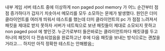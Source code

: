 내부 게임 서버 테스트 중에 이상하게 non paged pool memory 가 어느 순간부터 점점 증가하다가 갑자기 치솟아서 메모리를 모두 소모하는 문제가 발생했다.
원인은 더미 클라이언트를 여러개 띄워서 테스트를 했는데 더미 클라이언트의 pc 가 점점 느려져서 패킷을 제대로 받지 못하자 서버가 네트웍으로 보낸 패킷들이 제대로 소모되지 못하고 non paged pool 에 쌓인것.
누군가로부터 들은바로는 클라이언트마다 패킷큐를 두고 하나의 패킷이 다 전송되었음을 완료하고난 후에 다음 패킷을 보내는 방식으로는 괜찮을거라고.... 하지만 아직 정확한 테스트는 안해봤음;;
